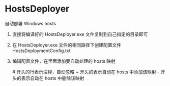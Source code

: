 # HostsDeployer
 自动部署 Windows hosts

 1. 直接将编译好的 HostsDeployer.exe 文件复制到自己指定的目录即可
 2. 在 HostsDeployer.exe 文件的相同路径下创建配置文件 HostsDeploymentConfig.txt
 3. 编辑配置文件，在里面添加要自动处理的 hosts 映射

 
    \# 开头的行表示注释，自动忽略
    \+ 开头的表示自动在 hosts 中添加该映射
    \- 开头的表示自动在 hosts 中删除该映射
